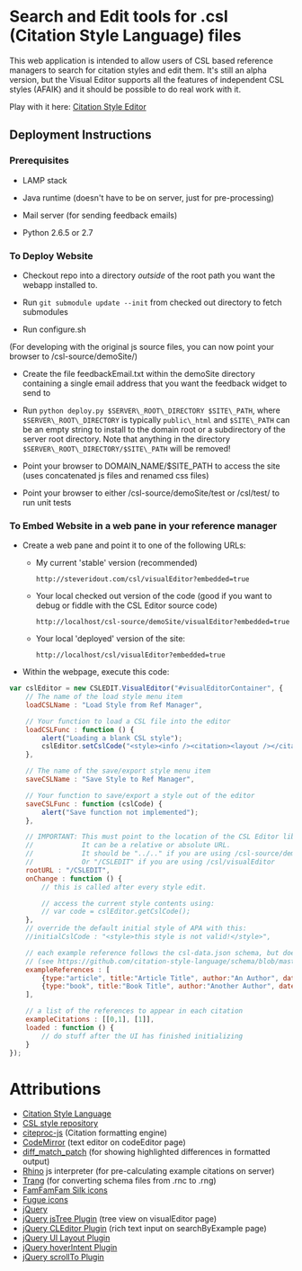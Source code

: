 # Search and Edit tools for .csl (Citation Style Language) files

This web application is intended to allow users of CSL based reference managers to search for citation styles and edit them. It's still an alpha version, but the Visual Editor supports all the features of independent CSL styles (AFAIK) and it should be possible to do real work with it.

Play with it here: [Citation Style Editor](http://steveridout.com/csl/)

## Deployment Instructions

### Prerequisites

- LAMP stack

- Java runtime (doesn't have to be on server, just for pre-processing)

- Mail server (for sending feedback emails)

- Python 2.6.5 or 2.7

### To Deploy Website

- Checkout repo into a directory *outside* of the root path you want the webapp installed to.

- Run `git submodule update --init` from checked out directory to fetch submodules

- Run configure.sh

(For developing with the original js source files, you can now point your browser to /csl-source/demoSite/)

- Create the file feedbackEmail.txt within the demoSite directory containing a single email address that you want the feedback widget to send to

- Run `python deploy.py $SERVER\_ROOT\_DIRECTORY $SITE\_PATH`, where `$SERVER\_ROOT\_DIRECTORY` is typically `public\_html` and `$SITE\_PATH` can be an empty string to install to the domain root or a subdirectory of the server root directory. Note that anything in the directory `$SERVER\_ROOT\_DIRECTORY/$SITE\_PATH` will be removed!

- Point your browser to DOMAIN\_NAME/$SITE\_PATH to access the site (uses concatenated js files and renamed css files)

- Point your browser to either /csl-source/demoSite/test or /csl/test/ to run unit tests

### To Embed Website in a web pane in your reference manager

- Create a web pane and point it to one of the following URLs:

	- My current 'stable' version (recommended)

		`http://steveridout.com/csl/visualEditor?embedded=true`

	- Your local checked out version of the code (good if you want to debug or fiddle with the CSL Editor source code)

		`http://localhost/csl-source/demoSite/visualEditor?embedded=true`

	- Your local 'deployed' version of the site:

		`http://localhost/csl/visualEditor?embedded=true`

- Within the webpage, execute this code:

```javascript
var cslEditor = new CSLEDIT.VisualEditor("#visualEditorContainer", {
	// The name of the load style menu item
	loadCSLName : "Load Style from Ref Manager",

	// Your function to load a CSL file into the editor
	loadCSLFunc : function () {
		alert("Loading a blank CSL style");
		cslEditor.setCslCode("<style><info /><citation><layout /></citation><bibliography><layout /></bibliography></style>");
	},

	// The name of the save/export style menu item
	saveCSLName : "Save Style to Ref Manager",

	// Your function to save/export a style out of the editor
	saveCSLFunc : function (cslCode) {
		alert("Save function not implemented");
	},

	// IMPORTANT: This must point to the location of the CSL Editor library.
    //            It can be a relative or absolute URL.
	//            It should be "../.." if you are using /csl-source/demoSite/visualEditor
	//            Or "/CSLEDIT" if you are using /csl/visualEditor
	rootURL : "/CSLEDIT",
	onChange : function () {
		// this is called after every style edit.

		// access the current style contents using:
		// var code = cslEditor.getCslCode();
	},
	// override the default initial style of APA with this:
	//initialCslCode : "<style>this style is not valid!</style>",

	// each example reference follows the csl-data.json schema, but doesn't require the 'id' propery
	// (see https://github.com/citation-style-language/schema/blob/master/csl-data.json)
	exampleReferences : [
		{type:"article", title:"Article Title", author:"An Author", date:"2010"},
		{type:"book", title:"Book Title", author:"Another Author", date:"2000"}
	],

	// a list of the references to appear in each citation
	exampleCitations : [[0,1], [1]],
	loaded : function () {
		// do stuff after the UI has finished initializing
	}
});
```

# Attributions 

- [Citation Style Language](http://citationstyles.org/)
- [CSL style repository](https://github.com/citation-style-language/styles)
- [citeproc-js](http://gsl-nagoya-u.net/http/pub/citeproc-doc.html) (Citation formatting engine)
- [CodeMirror](http://codemirror.net/) (text editor on codeEditor page)
- [diff\_match\_patch](http://code.google.com/p/google-diff-match-patch/) (for showing highlighted differences in formatted output)
- [Rhino](http://www.mozilla.org/rhino/) js interpreter (for pre-calculating example citations on server)
- [Trang](http://www.thaiopensource.com/relaxng/trang.html) (for converting schema files from .rnc to .rng)
- [FamFamFam Silk icons](http://www.famfamfam.com/lab/icons/silk/)
- [Fugue icons](http://p.yusukekamiyamane.com/)
- [jQuery](http://jquery.com/)
- [jQuery jsTree Plugin](http://www.jstree.com/) (tree view on visualEditor page)
- [jQuery CLEditor Plugin](http://premiumsoftware.net/cleditor/) (rich text input on searchByExample page)
- [jQuery UI Layout Plugin](http://layout.jquery-dev.net)
- [jQuery hoverIntent Plugin](http://cherne.net/brian/resources/jquery.hoverIntent.html)
- [jQuery scrollTo Plugin](http://demos.flesler.com/jquery/scrollTo/)

